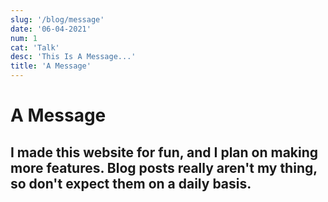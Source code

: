 ```yaml
---
slug: '/blog/message'
date: '06-04-2021'
num: 1
cat: 'Talk'
desc: 'This Is A Message...'
title: 'A Message'
---
```


# A Message

## I made this website for fun, and I plan on making more features. Blog posts really aren't my thing, so don't expect them on a daily basis.
